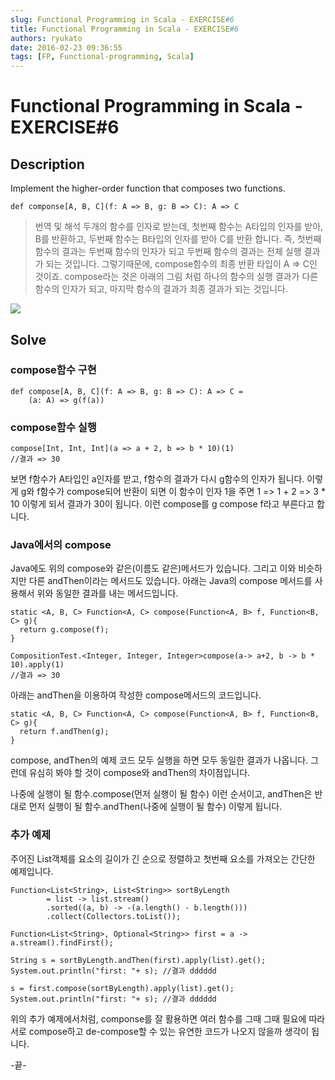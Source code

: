```yaml
---
slug: Functional Programming in Scala - EXERCISE#6
title: Functional Programming in Scala - EXERCISE#6
authors: ryukato
date: 2016-02-23 09:36:55
tags: [FP, Functional-programming, Scala]
---
```


# Functional Programming in Scala - EXERCISE#6
## Description
Implement the higher-order function that composes two functions.

```
def componse[A, B, C](f: A => B, g: B => C): A => C
```

> 번역 및 해석
> 두개의 함수를 인자로 받는데, 첫번째 함수는 A타입의 인자를 받아, B를 반환하고, 두번째 함수는 B타입의 인자를 받아 C를 반환 합니다.
> 즉, 첫번째 함수의 결과는 두번째 함수의 인자가 되고 두번째 함수의 결과는 전체 실행 결과가 되는 것입니다.
> 그렇기때문에, compose함수의 최종 반환 타입이 A => C인 것이죠.
> compose라는 것은 아래의 그림 처럼 하나의 함수의 실행 결과가 다른 함수의 인자가 되고, 마지막 함수의 결과가 최종 결과가 되는 것입니다.

![](/assets/fp/compose.png)

## Solve
### compose함수 구현

```
def compose[A, B, C](f: A => B, g: B => C): A => C =
    (a: A) => g(f(a))
```

### compose함수 실행

```
compose[Int, Int, Int](a => a + 2, b => b * 10)(1)
//결과 => 30

```

보면 f함수가 A타입인 a인자를 받고, f함수의 결과가 다시 g함수의 인자가 됩니다. 이렇게 g와 f함수가 compose되어 반환이 되면 이 함수이 인자 1을 주면 1 => 1 + 2 => 3 * 10 이렇게 되서 결과가 30이 됩니다.
이런 compose를 g compose f라고 부른다고 합니다.

### Java에서의 compose
Java에도 위의 compose와 같은(이름도 같은)메서드가 있습니다. 그리고 이와 비슷하지만 다른 andThen이라는 메서드도 있습니다. 아래는 Java의 compose 메서드를 사용해서 위와 동일한 결과를 내는 메서드입니다.

```
static <A, B, C> Function<A, C> compose(Function<A, B> f, Function<B, C> g){
  return g.compose(f);
}
```

```
CompositionTest.<Integer, Integer, Integer>compose(a-> a+2, b -> b * 10).apply(1)
//결과 => 30
```

아래는 andThen을 이용하여 작성한 compose메서드의 코드입니다.

```
static <A, B, C> Function<A, C> compose(Function<A, B> f, Function<B, C> g){
  return f.andThen(g);
}
```
compose, andThen의 예제 코드 모두 실행을 하면 모두 동일한 결과가 나옵니다. 그런데 유심히 봐야 할 것이 compose와 andThen의 차이점입니다.

나중에 실행이 될 함수.compose(먼저 실행이 될 함수) 이런 순서이고, andThen은 반대로 먼저 실행이 될 함수.andThen(나중에 실행이 될 함수) 이렇게 됩니다.

### 추가 예제

주어진 List객체를 요소의 길이가 긴 순으로 정렬하고 첫번째 요소를 가져오는 간단한 예제입니다.

```
Function<List<String>, List<String>> sortByLength
        = list -> list.stream()
        .sorted((a, b) -> -(a.length() - b.length()))
        .collect(Collectors.toList());

Function<List<String>, Optional<String>> first = a -> a.stream().findFirst();

String s = sortByLength.andThen(first).apply(list).get();
System.out.println("first: "+ s); //결과 dddddd

s = first.compose(sortByLength).apply(list).get();
System.out.println("first: "+ s); //결과 dddddd
```

위의 추가 예제에서처럼, componse를 잘 활용하면 여러 함수를 그때 그때 필요에 따라 서로 compose하고 de-compose할 수 있는 유연한 코드가 나오지 않을까 생각이 됩니다.

-끝-
